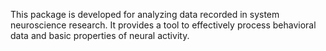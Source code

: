 This package is developed for analyzing data recorded in system neuroscience research. 
It provides a tool to effectively process behavioral data and basic properties of neural activity.
